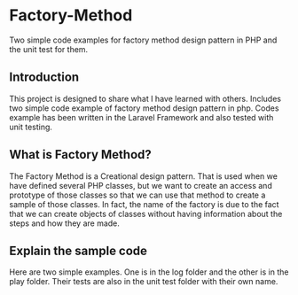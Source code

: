# Factory-Method
Two simple code examples for factory method design pattern in PHP and the unit test for them.

## Introduction
This project is designed to share what I have learned with others. Includes two simple code example of factory method design pattern in php. Codes example has been written in the Laravel Framework and also tested with unit testing. 

## What is Factory Method? 
The Factory Method is a Creational design pattern. That is used when we have defined several PHP classes, but we want to create an access and prototype of those classes so that we can use that method to create a sample of those classes. In fact, the name of the factory is due to the fact that we can create objects of classes without having information about the steps and how they are made.

## Explain the sample code
Here are two simple examples. One is in the log folder and the other is in the play folder. Their tests are also in the unit test folder with their own name.
